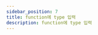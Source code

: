 ```yaml
---
sidebar_position: 7
title: function에 type 입력
description: function에 type 입력
---
```


<head>
  <meta name="title" content="Basic 학습 | 기초부터 시작하는 타입스크립트" data-rh="true" />
  <meta name="description" content="function에 type 입력" data-rh="true" />
  <meta property="og:title" content="Basic 학습 | 기초부터 시작하는 타입스크립트" data-rh="true" />
  <meta property="og:description" content="function에 type 입력" data-rh="true" />
</head>
